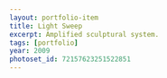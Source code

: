 ```yaml
---
layout: portfolio-item
title: Light Sweep
excerpt: Amplified sculptural system.
tags: [portfolio]
year: 2009
photoset_id: 72157623251522851
---
```

